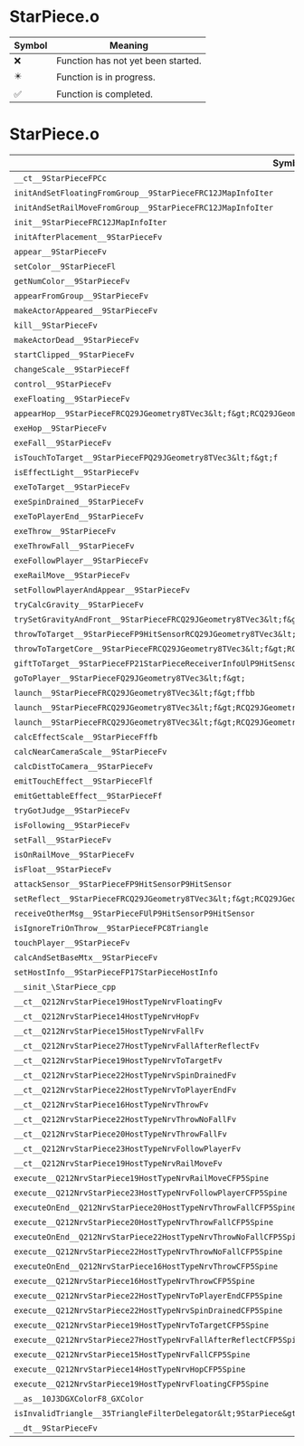 # StarPiece.o
| Symbol | Meaning 
| ------------- | ------------- 
| :x: | Function has not yet been started. 
| :eight_pointed_black_star: | Function is in progress. 
| :white_check_mark: | Function is completed. 


# StarPiece.o
| Symbol | Decompiled? |
| ------------- | ------------- |
| `__ct__9StarPieceFPCc` | :x: |
| `initAndSetFloatingFromGroup__9StarPieceFRC12JMapInfoIter` | :x: |
| `initAndSetRailMoveFromGroup__9StarPieceFRC12JMapInfoIter` | :x: |
| `init__9StarPieceFRC12JMapInfoIter` | :x: |
| `initAfterPlacement__9StarPieceFv` | :x: |
| `appear__9StarPieceFv` | :x: |
| `setColor__9StarPieceFl` | :x: |
| `getNumColor__9StarPieceFv` | :x: |
| `appearFromGroup__9StarPieceFv` | :x: |
| `makeActorAppeared__9StarPieceFv` | :x: |
| `kill__9StarPieceFv` | :x: |
| `makeActorDead__9StarPieceFv` | :x: |
| `startClipped__9StarPieceFv` | :x: |
| `changeScale__9StarPieceFf` | :x: |
| `control__9StarPieceFv` | :x: |
| `exeFloating__9StarPieceFv` | :x: |
| `appearHop__9StarPieceFRCQ29JGeometry8TVec3&lt;f&gt;RCQ29JGeometry8TVec3&lt;f&gt;` | :x: |
| `exeHop__9StarPieceFv` | :x: |
| `exeFall__9StarPieceFv` | :x: |
| `isTouchToTarget__9StarPieceFPQ29JGeometry8TVec3&lt;f&gt;f` | :x: |
| `isEffectLight__9StarPieceFv` | :x: |
| `exeToTarget__9StarPieceFv` | :x: |
| `exeSpinDrained__9StarPieceFv` | :x: |
| `exeToPlayerEnd__9StarPieceFv` | :x: |
| `exeThrow__9StarPieceFv` | :x: |
| `exeThrowFall__9StarPieceFv` | :x: |
| `exeFollowPlayer__9StarPieceFv` | :x: |
| `exeRailMove__9StarPieceFv` | :x: |
| `setFollowPlayerAndAppear__9StarPieceFv` | :x: |
| `tryCalcGravity__9StarPieceFv` | :x: |
| `trySetGravityAndFront__9StarPieceFRCQ29JGeometry8TVec3&lt;f&gt;` | :x: |
| `throwToTarget__9StarPieceFP9HitSensorRCQ29JGeometry8TVec3&lt;f&gt;RCQ29JGeometry8TVec3&lt;f&gt;f` | :x: |
| `throwToTargetCore__9StarPieceFRCQ29JGeometry8TVec3&lt;f&gt;RCQ29JGeometry8TVec3&lt;f&gt;RCQ29JGeometry8TVec3&lt;f&gt;fb` | :x: |
| `giftToTarget__9StarPieceFP21StarPieceReceiverInfoUlP9HitSensorRCQ29JGeometry8TVec3&lt;f&gt;` | :x: |
| `goToPlayer__9StarPieceFQ29JGeometry8TVec3&lt;f&gt;` | :x: |
| `launch__9StarPieceFRCQ29JGeometry8TVec3&lt;f&gt;ffbb` | :x: |
| `launch__9StarPieceFRCQ29JGeometry8TVec3&lt;f&gt;RCQ29JGeometry8TVec3&lt;f&gt;ffbb` | :x: |
| `launch__9StarPieceFRCQ29JGeometry8TVec3&lt;f&gt;RCQ29JGeometry8TVec3&lt;f&gt;bb` | :x: |
| `calcEffectScale__9StarPieceFffb` | :x: |
| `calcNearCameraScale__9StarPieceFv` | :x: |
| `calcDistToCamera__9StarPieceFv` | :x: |
| `emitTouchEffect__9StarPieceFlf` | :x: |
| `emitGettableEffect__9StarPieceFf` | :x: |
| `tryGotJudge__9StarPieceFv` | :x: |
| `isFollowing__9StarPieceFv` | :x: |
| `setFall__9StarPieceFv` | :x: |
| `isOnRailMove__9StarPieceFv` | :x: |
| `isFloat__9StarPieceFv` | :x: |
| `attackSensor__9StarPieceFP9HitSensorP9HitSensor` | :x: |
| `setReflect__9StarPieceFRCQ29JGeometry8TVec3&lt;f&gt;RCQ29JGeometry8TVec3&lt;f&gt;` | :x: |
| `receiveOtherMsg__9StarPieceFUlP9HitSensorP9HitSensor` | :x: |
| `isIgnoreTriOnThrow__9StarPieceFPC8Triangle` | :x: |
| `touchPlayer__9StarPieceFv` | :x: |
| `calcAndSetBaseMtx__9StarPieceFv` | :x: |
| `setHostInfo__9StarPieceFP17StarPieceHostInfo` | :x: |
| `__sinit_\StarPiece_cpp` | :x: |
| `__ct__Q212NrvStarPiece19HostTypeNrvFloatingFv` | :x: |
| `__ct__Q212NrvStarPiece14HostTypeNrvHopFv` | :x: |
| `__ct__Q212NrvStarPiece15HostTypeNrvFallFv` | :x: |
| `__ct__Q212NrvStarPiece27HostTypeNrvFallAfterReflectFv` | :x: |
| `__ct__Q212NrvStarPiece19HostTypeNrvToTargetFv` | :x: |
| `__ct__Q212NrvStarPiece22HostTypeNrvSpinDrainedFv` | :x: |
| `__ct__Q212NrvStarPiece22HostTypeNrvToPlayerEndFv` | :x: |
| `__ct__Q212NrvStarPiece16HostTypeNrvThrowFv` | :x: |
| `__ct__Q212NrvStarPiece22HostTypeNrvThrowNoFallFv` | :x: |
| `__ct__Q212NrvStarPiece20HostTypeNrvThrowFallFv` | :x: |
| `__ct__Q212NrvStarPiece23HostTypeNrvFollowPlayerFv` | :x: |
| `__ct__Q212NrvStarPiece19HostTypeNrvRailMoveFv` | :x: |
| `execute__Q212NrvStarPiece19HostTypeNrvRailMoveCFP5Spine` | :x: |
| `execute__Q212NrvStarPiece23HostTypeNrvFollowPlayerCFP5Spine` | :x: |
| `executeOnEnd__Q212NrvStarPiece20HostTypeNrvThrowFallCFP5Spine` | :x: |
| `execute__Q212NrvStarPiece20HostTypeNrvThrowFallCFP5Spine` | :x: |
| `executeOnEnd__Q212NrvStarPiece22HostTypeNrvThrowNoFallCFP5Spine` | :x: |
| `execute__Q212NrvStarPiece22HostTypeNrvThrowNoFallCFP5Spine` | :x: |
| `executeOnEnd__Q212NrvStarPiece16HostTypeNrvThrowCFP5Spine` | :x: |
| `execute__Q212NrvStarPiece16HostTypeNrvThrowCFP5Spine` | :x: |
| `execute__Q212NrvStarPiece22HostTypeNrvToPlayerEndCFP5Spine` | :x: |
| `execute__Q212NrvStarPiece22HostTypeNrvSpinDrainedCFP5Spine` | :x: |
| `execute__Q212NrvStarPiece19HostTypeNrvToTargetCFP5Spine` | :x: |
| `execute__Q212NrvStarPiece27HostTypeNrvFallAfterReflectCFP5Spine` | :x: |
| `execute__Q212NrvStarPiece15HostTypeNrvFallCFP5Spine` | :x: |
| `execute__Q212NrvStarPiece14HostTypeNrvHopCFP5Spine` | :x: |
| `execute__Q212NrvStarPiece19HostTypeNrvFloatingCFP5Spine` | :x: |
| `__as__10J3DGXColorF8_GXColor` | :x: |
| `isInvalidTriangle__35TriangleFilterDelegator&lt;9StarPiece&gt;CFPC8Triangle` | :x: |
| `__dt__9StarPieceFv` | :x: |
